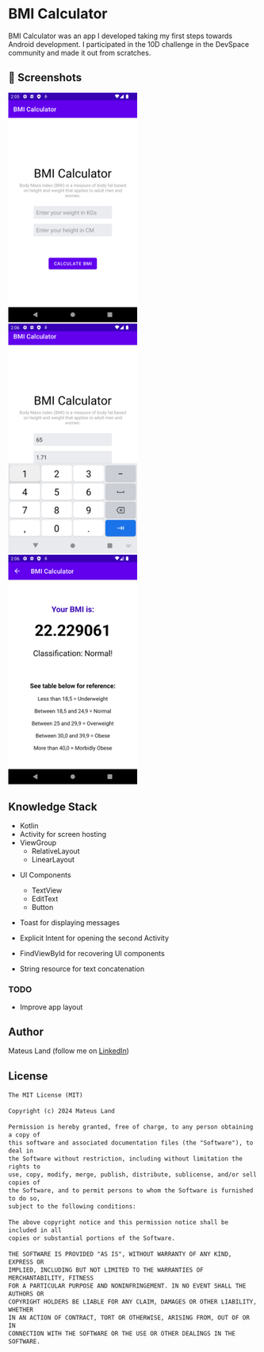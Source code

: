 # BMI Calculator

BMI Calculator was an app I developed taking my first steps towards Android development. I participated in the 10D challenge in the DevSpace community and made it out from scratches.


## :camera_flash: Screenshots
<!-- You can add more screenshots here if you like -->
<img src="/results/image1.png" width="260">&emsp;<img src="/results/image2.png" width="260">&emsp;<img src="/results/image3.png" width="260">

## Knowledge Stack
* Kotlin
* Activity for screen hosting
* ViewGroup
    * RelativeLayout
    * LinearLayout

- UI Components
    - TextView
    - EditText
    - Button

- Toast for displaying messages
- Explicit Intent for opening the second Activity
- FindViewById for recovering UI components
- String resource for text concatenation


### TODO
- Improve app layout

## Author
Mateus Land (follow me on [LinkedIn](https://www.linkedin.com/in/maateusland/))

## License
```
The MIT License (MIT)

Copyright (c) 2024 Mateus Land

Permission is hereby granted, free of charge, to any person obtaining a copy of
this software and associated documentation files (the "Software"), to deal in
the Software without restriction, including without limitation the rights to
use, copy, modify, merge, publish, distribute, sublicense, and/or sell copies of
the Software, and to permit persons to whom the Software is furnished to do so,
subject to the following conditions:

The above copyright notice and this permission notice shall be included in all
copies or substantial portions of the Software.

THE SOFTWARE IS PROVIDED "AS IS", WITHOUT WARRANTY OF ANY KIND, EXPRESS OR
IMPLIED, INCLUDING BUT NOT LIMITED TO THE WARRANTIES OF MERCHANTABILITY, FITNESS
FOR A PARTICULAR PURPOSE AND NONINFRINGEMENT. IN NO EVENT SHALL THE AUTHORS OR
COPYRIGHT HOLDERS BE LIABLE FOR ANY CLAIM, DAMAGES OR OTHER LIABILITY, WHETHER
IN AN ACTION OF CONTRACT, TORT OR OTHERWISE, ARISING FROM, OUT OF OR IN
CONNECTION WITH THE SOFTWARE OR THE USE OR OTHER DEALINGS IN THE SOFTWARE.
```
